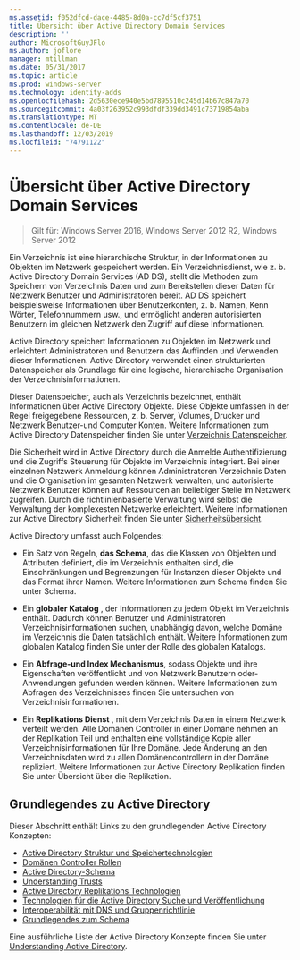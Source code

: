 ```yaml
---
ms.assetid: f052dfcd-dace-4485-8d0a-cc7df5cf3751
title: Übersicht über Active Directory Domain Services
description: ''
author: MicrosoftGuyJFlo
ms.author: joflore
manager: mtillman
ms.date: 05/31/2017
ms.topic: article
ms.prod: windows-server
ms.technology: identity-adds
ms.openlocfilehash: 2d5630ece940e5bd7895510c245d14b67c847a70
ms.sourcegitcommit: 4a03f263952c993dfdf339dd3491c73719854aba
ms.translationtype: MT
ms.contentlocale: de-DE
ms.lasthandoff: 12/03/2019
ms.locfileid: "74791122"
---
```

# <a name="active-directory-domain-services-overview"></a>Übersicht über Active Directory Domain Services

>Gilt für: Windows Server 2016, Windows Server 2012 R2, Windows Server 2012


Ein Verzeichnis ist eine hierarchische Struktur, in der Informationen zu Objekten im Netzwerk gespeichert werden. Ein Verzeichnisdienst, wie z. b. Active Directory Domain Services (AD DS), stellt die Methoden zum Speichern von Verzeichnis Daten und zum Bereitstellen dieser Daten für Netzwerk Benutzer und Administratoren bereit. AD DS speichert beispielsweise Informationen über Benutzerkonten, z. b. Namen, Kenn Wörter, Telefonnummern usw., und ermöglicht anderen autorisierten Benutzern im gleichen Netzwerk den Zugriff auf diese Informationen.

Active Directory speichert Informationen zu Objekten im Netzwerk und erleichtert Administratoren und Benutzern das Auffinden und Verwenden dieser Informationen. Active Directory verwendet einen strukturierten Datenspeicher als Grundlage für eine logische, hierarchische Organisation der Verzeichnisinformationen.

Dieser Datenspeicher, auch als Verzeichnis bezeichnet, enthält Informationen über Active Directory Objekte. Diese Objekte umfassen in der Regel freigegebene Ressourcen, z. b. Server, Volumes, Drucker und Netzwerk Benutzer-und Computer Konten. Weitere Informationen zum Active Directory Datenspeicher finden Sie unter [Verzeichnis Datenspeicher](https://technet.microsoft.com/library/cc736627(v=ws.10).aspx).

Die Sicherheit wird in Active Directory durch die Anmelde Authentifizierung und die Zugriffs Steuerung für Objekte im Verzeichnis integriert. Bei einer einzelnen Netzwerk Anmeldung können Administratoren Verzeichnis Daten und die Organisation im gesamten Netzwerk verwalten, und autorisierte Netzwerk Benutzer können auf Ressourcen an beliebiger Stelle im Netzwerk zugreifen. Durch die richtlinienbasierte Verwaltung wird selbst die Verwaltung der komplexesten Netzwerke erleichtert. Weitere Informationen zur Active Directory Sicherheit finden Sie unter [Sicherheitsübersicht](../../plan/security-best-practices/best-practices-for-securing-active-directory.md).

Active Directory umfasst auch Folgendes:
* Ein Satz von Regeln, **das Schema**, das die Klassen von Objekten und Attributen definiert, die im Verzeichnis enthalten sind, die Einschränkungen und Begrenzungen für Instanzen dieser Objekte und das Format ihrer Namen. Weitere Informationen zum Schema finden Sie unter Schema.


* Ein **globaler Katalog** , der Informationen zu jedem Objekt im Verzeichnis enthält. Dadurch können Benutzer und Administratoren Verzeichnisinformationen suchen, unabhängig davon, welche Domäne im Verzeichnis die Daten tatsächlich enthält. Weitere Informationen zum globalen Katalog finden Sie unter der Rolle des globalen Katalogs.


* Ein **Abfrage-und Index Mechanismus**, sodass Objekte und ihre Eigenschaften veröffentlicht und von Netzwerk Benutzern oder-Anwendungen gefunden werden können. Weitere Informationen zum Abfragen des Verzeichnisses finden Sie untersuchen von Verzeichnisinformationen.


* Ein **Replikations Dienst** , mit dem Verzeichnis Daten in einem Netzwerk verteilt werden. Alle Domänen Controller in einer Domäne nehmen an der Replikation Teil und enthalten eine vollständige Kopie aller Verzeichnisinformationen für Ihre Domäne. Jede Änderung an den Verzeichnisdaten wird zu allen Domänencontrollern in der Domäne repliziert. Weitere Informationen zur Active Directory Replikation finden Sie unter Übersicht über die Replikation.

## <a name="understanding-active-directory"></a>Grundlegendes zu Active Directory
 Dieser Abschnitt enthält Links zu den grundlegenden Active Directory Konzepten:
 
* [Active Directory Struktur und Speichertechnologien](https://technet.microsoft.com/library/cc759186(v=ws.10).aspx)
* [Domänen Controller Rollen](https://technet.microsoft.com/library/cc786438(v=ws.10).aspx) 
* [Active Directory-Schema](https://docs.microsoft.com/previous-versions/windows/it-pro/windows-server-2008-R2-and-2008/cc771796(v=ws.10))
* [Understanding Trusts](https://docs.microsoft.com/previous-versions/windows/it-pro/windows-server-2008-R2-and-2008/cc771568(v=ws.10)) 
* [Active Directory Replikations Technologien](https://technet.microsoft.com/library/cc786438(v=ws.10).aspx) 
* [Technologien für die Active Directory Suche und Veröffentlichung](https://technet.microsoft.com/library/cc775686(v=ws.10).aspx) 
* [Interoperabilität mit DNS und Gruppenrichtlinie](https://docs.microsoft.com/previous-versions/windows/it-pro/windows-server-2008-R2-and-2008/dd197486(v=ws.10))
* [Grundlegendes zum Schema](https://technet.microsoft.com/library/cc759402(v=ws.10).aspx) 

Eine ausführliche Liste der Active Directory Konzepte finden Sie unter [Understanding Active Directory](https://technet.microsoft.com/library/cc781408(v=ws.10).aspx). 


